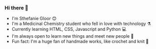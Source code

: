 ### Hi there 👋

- I'm Sthefanie Gloor :blush:
- I'm a Medicinal Chemistry student who fell in love with technology :alembic:
- Currently learning HTML, CSS, Javascript and Python :computer:
- I'm always open to learn new things and meet new people :handshake:
- Fun fact: I'm a huge fan of handmade works, like crochet and knit :yarn:
